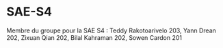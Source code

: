 # SAE-S4


Membre du groupe pour la SAE S4 :
Teddy Rakotoarivelo 203, Yann Drean 202, Zixuan Qian 202, Bilal Kahraman 202, Sowen Cardon 201
